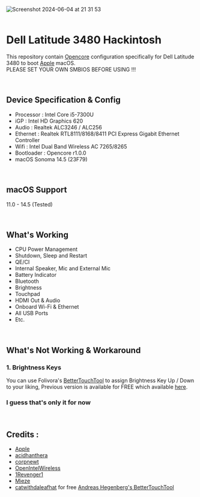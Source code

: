 ![Screenshot 2024-06-04 at 21 31 53](https://github.com/loonaticdota/Dell-Latitude-3480-Hackintosh/assets/30998541/78fcbe52-f53f-4833-a6cc-0c33b3b42ae4)
<br/>
<br/>
# Dell Latitude 3480 Hackintosh

This repository contain [Opencore](https://github.com/acidanthera/OpenCorePkg) configuration specifically for Dell Latitude 3480 to boot [Apple](https://github.com/apple) macOS.
<br />PLEASE SET YOUR OWN SMBIOS BEFORE USING !!!

<br />

## Device Specification & Config

- Processor : Intel Core i5-7300U
- iGP : Intel HD Graphics 620
- Audio : Realtek ALC3246 / ALC256
- Ethernet : Realtek RTL8111/8168/8411 PCI Express Gigabit Ethernet Controller
- Wifi : Intel Dual Band Wireless AC 7265/8265
- Bootloader : Opencore r1.0.0
- macOS Sonoma 14.5 (23F79)

<br />

## macOS Support

11.0 - 14.5 (Tested)

<br />

## What's Working

- CPU Power Management
- Shutdown, Sleep and Restart
- QE/CI
- Internal Speaker, Mic and External Mic
- Battery Indicator
- Bluetooth
- Brightness
- Touchpad
- HDMI Out & Audio
- Onboard Wi-Fi & Ethernet
- All USB Ports
- Etc.

<br />

## What's Not Working & Workaround

### 1. Brightness Keys 

You can use Folivora's [BetterTouchTool](https://folivora.ai/downloads) to assign Brightness Key Up / Down to your liking, Previous version is available for FREE which available [here](https://boastr.net/legacy_source_code.zip).

### I guess that's only it for now 

<br/>

## Credits :
- [Apple](https://github.com/apple)
- [acidhanthera](https://github.com/acidanthera)
- [corpnewt](https://github.com/corpnewt)
- [OpenIntelWireless](https://github.com/OpenIntelWireless)
- [1Revenger1](https://github.com/1Revenger1/)
- [Mieze](https://github.com/Mieze/)
- [catwithdaleafhat](https://www.reddit.com/user/catwithdaleafhat/) for free [Andreas Hegenberg's BetterTouchTool](https://folivora.ai/downloads) 
